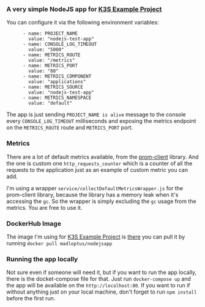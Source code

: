 ### A very simple NodeJS app for [K3S Example Project](https://github.com/madlopt/k3s-example-project ) 


You can configure it via the following environment variables:

          - name: PROJECT_NAME
            value: "nodejs-test-app"
          - name: CONSOLE_LOG_TIMEOUT
            value: "5000"
          - name: METRICS_ROUTE
            value: "/metrics"
          - name: METRICS_PORT
            value: "80"
          - name: METRICS_COMPONENT
            value: "applications"
          - name: METRICS_SOURCE
            value: "nodejs-test-app"
          - name: METRICS_NAMESPACE
            value: "default"

The app is just sending `PROJECT_NAME is alive` message to the console every `CONSOLE_LOG_TIMEOUT` milliseconds and exposing the metrics endpoint on the `METRICS_ROUTE` route and `METRICS_PORT` port.

### Metrics

There are a lot of default metrics available, from the [prom-client](https://github.com/siimon/prom-client)  library. And the one is custom one ``http_requests_counter`` which is a counter of all the requests to the application just as an example of custom metric you can add.

I'm using a wrapper `service/collectDefaultMetricsWrapper.js` for the prom-client library, because the library has a memory leak when it's accessing the `gc`. So the wrapper is simply excluding the `gc` usage from the metrics. You are free to use it.

### DockerHub Image

The image I'm using for [K3S Example Project](https://github.com/madlopt/k3s-example-project ) is [there](https://hub.docker.com/r/madloptus/nodejsapp) you can pull it by running `docker pull madloptus/nodejsapp`

### Running the app locally

Not sure even if someone will need it, but if you want to run the app locally, there is the docket-compose file for that. Just run `docker-compose up` and the app will be available on the `http://localhost:80`. If you want to run if without anything just on your local machine, don't forget to run `npm install` before the first run.

